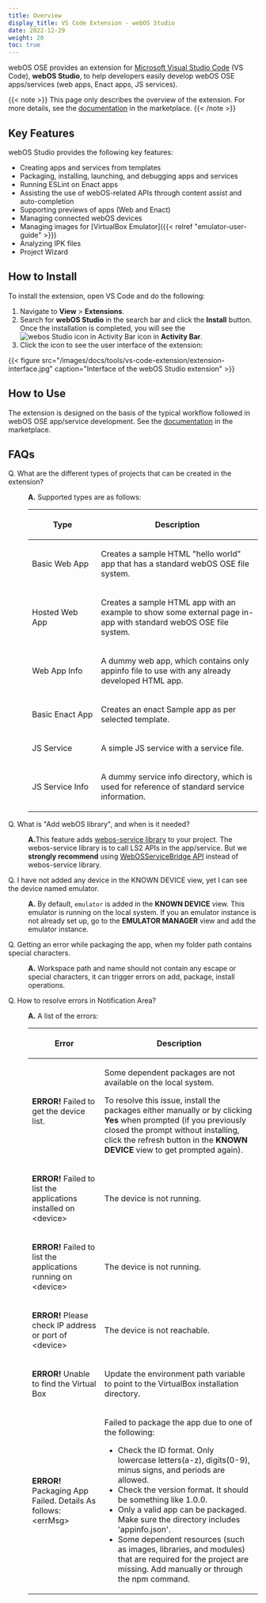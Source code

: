 ```yaml
---
title: Overview
display_title: VS Code Extension - webOS Studio
date: 2022-12-29
weight: 20
toc: true
---
```


webOS OSE provides an extension for [Microsoft Visual Studio Code](https://code.visualstudio.com/) (VS Code), **webOS Studio**, to help developers easily develop webOS OSE apps/services (web apps, Enact apps, JS services). 

{{< note >}}
This page only describes the overview of the extension. For more details, see the [documentation](https://marketplace.visualstudio.com/items?itemName=webOSSDK.webosstudio) in the marketplace.
{{< /note >}}

## Key Features

webOS Studio provides the following key features:

* Creating apps and services from templates
* Packaging, installing, launching, and debugging apps and services
* Running ESLint on Enact apps
* Assisting the use of webOS-related APIs through content assist and auto-completion
* Supporting previews of apps (Web and Enact)
* Managing connected webOS devices
* Managing images for [VirtualBox Emulator]({{< relref "emulator-user-guide" >}})
* Analyzing IPK files
* Project Wizard

## How to Install

To install the extension, open VS Code and do the following:

1. Navigate to **View** > **Extensions**.
2. Search for **webOS Studio** in the search bar and click the **Install** button. Once the installation is completed, you will see the ![webos Studio icon in Activity Bar](/images/docs/tools/vs-code-extension/webos-studio-icon.jpg) icon in **Activity Bar**.
3. Click the icon to see the user interface of the extension:

{{< figure src="/images/docs/tools/vs-code-extension/extension-interface.jpg" caption="Interface of the webOS Studio extension" >}}

## How to Use

The extension is designed on the basis of the typical workflow followed in webOS OSE app/service development. See the [documentation](https://marketplace.visualstudio.com/items?itemName=webOSSDK.webosstudio) in the marketplace.

## FAQs

<dl>
  <dt>Q. What are the different types of projects that can be created in the extension?</dt>
  <dd>
    <p><b>A.</b> Supported types are as follows:</p>
    <div class="table-container">
      <table class="table is-bordered">
        <thead>
          <tr class="header">
            <th style="width:30%"><p>Type</p></th>
            <th><p>Description</p></th>
          </tr>
        </thead>
        <tbody>
          <tr>
            <td><p>Basic Web App</p></td>
            <td><p>Creates a sample HTML "hello world" app that has a standard webOS OSE file system.</p></td>
          </tr>
          <tr>
            <td><p>Hosted Web App</p></td>
            <td><p>Creates a sample HTML app with an example to show some external page in-app with standard webOS OSE file system.</p></td>
          </tr>
          <tr>
            <td><p>Web App Info</p></td>
            <td><p>A dummy web app, which contains only appinfo file to use with any already developed HTML app.</p></td>
          </tr>
          <tr>
            <td><p>Basic Enact App</p></td>
            <td><p>Creates an enact Sample app as per selected template.</p></td>
          </tr>
          <tr>
            <td><p>JS Service</p></td>
            <td><p>A simple JS service with a service file.</p></td>
          </tr>
          <tr>
            <td><p>JS Service Info</p></td>
            <td><p>A dummy service info directory, which is used for reference of standard service information.</p></td>
          </tr>
        </tbody>
      </table>
    </div>
  </dd>
  <dt>Q. What is "Add webOS library", and when is it needed?</dt>
  <dd>
    <p><b>A.</b>This feature adds <a href="/docs/reference/webos-service-library/webos-service-library-api-reference/">webos-service library</a> to your project. The webos-service library is to call LS2 APIs in the app/service. But we <b>strongly recommend</b> using <a href="/docs/reference/webosservicebridge-api/webosservicebridge-api-reference/">WebOSServiceBridge API</a> instead of webos-service library.</p>
  </dd>
  <dt>Q. I have not added any device in the KNOWN DEVICE view, yet I can see the device named emulator.</dt>
  <dd>
    <p><b>A.</b> By default, <code>emulator</code> is added in the <b>KNOWN DEVICE</b> view. This emulator is running on the local system. If you an emulator instance is not already set up, go to the <strong>EMULATOR MANAGER</strong> view and add the emulator instance.</p>
  </dd>
  <dt>Q. Getting an error while packaging the app, when my folder path contains special characters.</dt>
  <dd>
    <p><b>A.</b> Workspace path and name should not contain any escape or special characters, it can trigger errors on add, package, install operations.</p>
  </dd>
  <dt>Q. How to resolve errors in Notification Area?</dt>
  <dd>
    <p><b>A.</b> A list of the errors:</p>
    <div class="table-container">
      <table class="table is-bordered is-fullwidth">
        <thead>
          <tr class="header">
            <th><p>Error</p></th>
            <th><p>Description</p></th>
          </tr>
        </thead>
        <tbody>
          <tr>
            <td><p><b>ERROR!</b> Failed to get the device list.</p></td>
            <td>
              <p>Some dependent packages are not available on the local system.</p>
              <p>To resolve this issue, install the packages either manually or by clicking <b>Yes</b> when prompted (if you previously closed the prompt without installing, click the refresh button in the <b>KNOWN DEVICE</b> view to get prompted again).</p>
            </td>
          </tr>
          <tr>
            <td><p><b>ERROR!</b> Failed to list the applications installed on &lt;device&gt;</p></td>
            <td><p>The device is not running.</p></td>
          </tr>
          <tr>
            <td><p><b>ERROR!</b> Failed to list the applications running on &lt;device&gt;</p></td>
            <td><p>The device is not running.</p></td>
          </tr>
          <tr>
            <td><p><b>ERROR!</b> Please check IP address or port of &lt;device&gt;</p></td>
            <td><p>The device is not reachable.</p></td>
          </tr>
          <tr>
            <td><p><b>ERROR!</b> Unable to find the Virtual Box</p></td>
            <td><p>Update the environment path variable to point to the VirtualBox installation directory.</p></td>
          </tr>
          <tr>
            <td><p><b>ERROR!</b> Packaging App Failed. Details As follows: &lt;errMsg&gt;</p></td>
            <td>
              <p>Failed to package the app due to one of the following:</p>
              <ul>
                <li>Check the ID format. Only lowercase letters(a-z), digits(0-9), minus signs, and periods are allowed.</li>
                <li>Check the version format. It should be something like 1.0.0.</li>
                <li>Only a valid app can be packaged. Make sure the directory includes 'appinfo.json'.</li>
                <li>Some dependent resources (such as images, libraries, and modules) that are required for the project are missing. Add manually or through the npm command.</li>
              </ul>
            </td>
          </tr>
        </tbody>
      </table>
    </div>
  </dd>
</dl>
